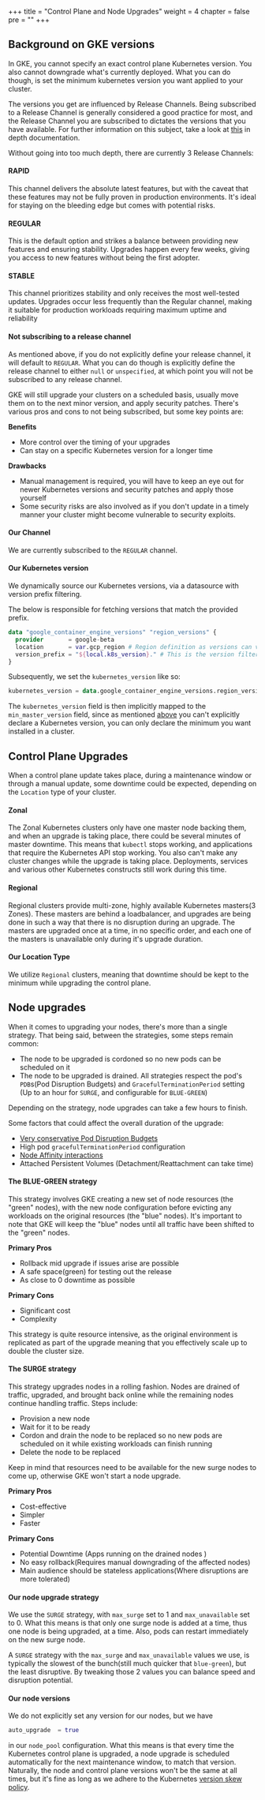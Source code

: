 +++
title = "Control Plane and Node Upgrades"
weight = 4
chapter = false
pre = ""
+++

## Background on GKE versions

In GKE, you cannot specify an exact control plane Kubernetes version. You also cannot downgrade what's currently
deployed. What you can do though, is set the minimum kubernetes version you want applied to your cluster.

The versions you get are influenced by Release Channels. Being subscribed to a Release Channel is generally considered a good practice for most,
and the Release Channel you are subscribed to dictates the versions that you have available.
For further information on this subject, take a look at [this](https://cloud.google.com/kubernetes-engine/docs/concepts/release-channels) in depth documentation.

Without going into too much depth, there are currently 3 Release Channels:

#### RAPID

This channel delivers the absolute latest features, but with the caveat that these features may not be fully proven in
production environments. It's ideal for staying on the bleeding edge but comes with potential risks.

#### REGULAR

This is the default option and strikes a balance between providing new features and ensuring stability.
Upgrades happen every few weeks, giving you access to new features without being the first adopter.

#### STABLE

This channel prioritizes stability and only receives the most well-tested updates. Upgrades occur less frequently than
the Regular channel, making it suitable for production workloads requiring maximum uptime and reliability


#### Not subscribing to a release channel

As mentioned above, if you do not explicitly define your release channel, it will default to `REGULAR`. What you can do
though is explicitly define the release channel to either `null` or `unspecified`, at which point you will not be subscribed to any release channel.

GKE will still upgrade your clusters on a scheduled basis, usually move them on to the next minor version, and apply security patches.
There's various pros and cons to not being subscribed, but some key points are:

**Benefits**

* More control over the timing of your upgrades
* Can stay on a specific Kubernetes version for a longer time

**Drawbacks**

* Manual management is required, you will have to keep an eye out for newer Kubernetes versions and security patches and apply those yourself
* Some security risks are also involved as if you don't update in a timely manner your cluster might become vulnerable to security exploits.

#### Our Channel

We are currently subscribed to the `REGULAR` channel.

#### Our Kubernetes version
We dynamically source our Kubernetes versions, via a datasource with version prefix filtering. 

The below is responsible for fetching versions that match the provided prefix.

```terraform
data "google_container_engine_versions" "region_versions" {
  provider       = google-beta
  location       = var.gcp_region # Region definition as versions can vary between regions
  version_prefix = "${local.k8s_version}." # This is the version filter, at the time of writing this, it's 1.29.
}
```

Subsequently, we set the `kubernetes_version` like so:

```terraform
kubernetes_version = data.google_container_engine_versions.region_versions.release_channel_latest_version.REGULAR
```

The `kubernetes_version` field is then implicitly mapped to the `min_master_version` field, since as mentioned [above](#background-on-gke-versions) you can't
explicitly declare a Kubernetes version, you can only declare the minimum you want installed in a cluster.


## Control Plane Upgrades

When a control plane update takes place, during a maintenance window or through a manual update, some downtime could be expected,
depending on the `Location` type of your cluster.

#### Zonal

The Zonal Kubernetes clusters only have one master node backing them, and when an upgrade is taking place, there could be
several minutes of master downtime. This means that `kubectl` stops working, and applications that require the Kubernetes API stop working.
You also can't make any cluster changes while the upgrade is taking place. Deployments, services and various other Kubernetes constructs still work during this time.

#### Regional

Regional clusters provide multi-zone, highly available Kubernetes masters(3 Zones). These masters are behind a loadbalancer, and upgrades
are being done in such a way that there is no disruption during an upgrade. The masters are upgraded once at a time, in no specific
order, and each one of the masters is unavailable only during it's upgrade duration.

#### Our Location Type

We utilize `Regional` clusters, meaning that downtime should be kept to the minimum while upgrading the control plane.

## Node upgrades

When it comes to upgrading your nodes, there's more than a single strategy. That being said, between the strategies, some steps remain common:

* The node to be upgraded is cordoned so no new pods can be scheduled on it
* The node to be upgraded is drained. All strategies respect the pod's `PDB`s(Pod Disruption Budgets) and
  `GracefulTerminationPeriod` setting (Up to an hour for `SURGE`, and configurable for `BLUE-GREEN`)

Depending on the strategy, node upgrades can take a few hours to finish.

Some factors that could affect the overall duration of the upgrade:

* [Very conservative Pod Disruption Budgets](https://kubernetes.io/docs/concepts/workloads/pods/disruptions/#pod-disruption-budgets)
* High pod `gracefulTerminationPeriod` configuration
* [Node Affinity interactions](https://kubernetes.io/docs/concepts/scheduling-eviction/assign-pod-node/#affinity-and-anti-affinity)
* Attached Persistent Volumes (Detachment/Reattachment can take time)

#### The BLUE-GREEN strategy

This strategy involves GKE creating a new set of node resources (the "green" nodes), with the new node configuration before
evicting any workloads on the original resources (the "blue" nodes). It's important to note that GKE will keep the "blue" nodes until
all traffic have been shifted to the "green" nodes.

**Primary Pros**

* Rollback mid upgrade if issues arise are possible
* A safe space(green) for testing out the release
* As close to 0 downtime as possible

**Primary Cons**

* Significant cost
* Complexity

This strategy is quite resource intensive, as the original environment is replicated as part of the upgrade meaning that
you effectively scale up to double the cluster size.

#### The SURGE strategy

This strategy upgrades nodes in a rolling fashion. Nodes are drained of traffic, upgraded,
and brought back online while the remaining nodes continue handling traffic. Steps include:

* Provision a new node
* Wait for it to be ready
* Cordon and drain the node to be replaced so no new pods are scheduled on it while existing workloads can finish running
* Delete the node to be replaced

Keep in mind that resources need to be available for the new surge nodes to come up, otherwise GKE won't start a node upgrade.

**Primary Pros**

* Cost-effective
* Simpler
* Faster

**Primary Cons**

* Potential Downtime (Apps running on the drained nodes )
* No easy rollback(Requires manual downgrading of the affected nodes)
* Main audience should be stateless applications(Where disruptions are more tolerated)

#### Our node upgrade strategy

We use the `SURGE` strategy, with `max_surge` set to 1 and `max_unavailable` set to 0.
What this means is that only one surge node is added at a time, thus one node is being upgraded, at a time. Also, pods can restart immediately
on the new surge node.

A `SURGE` strategy with the `max_surge` and `max_unavailable` values we use, is typically the slowest of the bunch(still much quicker that `blue-green`),
but the least disruptive. By tweaking those 2 values you can balance speed and disruption potential.

#### Our node versions

We do not explicitly set any version for our nodes, but we have 

```terraform
auto_upgrade  = true
```

in our `node_pool` configuration. What this means is that every time the Kubernetes control plane is upgraded,
a node upgrade is scheduled automatically for the next maintenance window, to match that version. Naturally, the node and control plane
versions won't be the same at all times, but it's fine as long as we adhere to the Kubernetes [version skew policy](https://kubernetes.io/releases/version-skew-policy/).